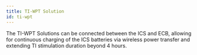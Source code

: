 ```yaml
---
title: TI-WPT Solution
id: ti-wpt
---
```


The TI-WPT Solutions can be connected between the ICS and ECB, allowing for continuous charging of the ICS batteries via wireless power transfer and extending TI stimulation duration beyond 4 hours.
